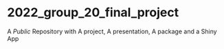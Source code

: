 # 2022_group_20_final_project
A *Public* Repository with A project, A presentation, A package and a Shiny App 

